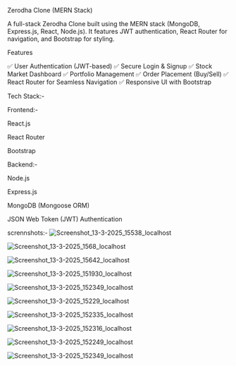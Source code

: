 Zerodha Clone (MERN Stack)

A full-stack Zerodha Clone built using the MERN stack (MongoDB, Express.js, React, Node.js). It features JWT authentication, React Router for navigation, and Bootstrap for styling.

Features

✅ User Authentication (JWT-based)
✅ Secure Login & Signup
✅ Stock Market Dashboard
✅ Portfolio Management
✅ Order Placement (Buy/Sell)
✅ React Router for Seamless Navigation
✅ Responsive UI with Bootstrap

Tech Stack:-

Frontend:-

React.js

React Router

Bootstrap


Backend:-

Node.js

Express.js

MongoDB (Mongoose ORM)

JSON Web Token (JWT) Authentication

scrennshots:-
![Screenshot_13-3-2025_15538_localhost](https://github.com/user-attachments/assets/16adaaee-9b43-4149-9eb0-686e4c620112)

![Screenshot_13-3-2025_1568_localhost](https://github.com/user-attachments/assets/a76f881f-00ff-4e96-9ecc-52c8fee48e50)

![Screenshot_13-3-2025_15642_localhost](https://github.com/user-attachments/assets/fe233ab3-c3b9-439d-83e4-97deb417ad92)

![Screenshot_13-3-2025_151930_localhost](https://github.com/user-attachments/assets/31a568d7-8711-4496-a134-166a82af2207)

![Screenshot_13-3-2025_152349_localhost](https://github.com/user-attachments/assets/38e37faa-4001-4149-aaba-74665f4c6264)


![Screenshot_13-3-2025_15229_localhost](https://github.com/user-attachments/assets/c8ab3172-51a3-44ac-b547-66434c1e8a3c)



![Screenshot_13-3-2025_152335_localhost](https://github.com/user-attachments/assets/d406b063-12e6-4ec0-8873-67953082b9bf)

![Screenshot_13-3-2025_152316_localhost](https://github.com/user-attachments/assets/a2c30daa-ab44-4b80-8c21-aca1f7e2f7ba)


![Screenshot_13-3-2025_152249_localhost](https://github.com/user-attachments/assets/a5f15764-2c8a-4e52-a731-c92aa0402f32)

![Screenshot_13-3-2025_152349_localhost](https://github.com/user-attachments/assets/3b641d7a-9ec3-4c52-b8ee-9fee8ad96fe6)

